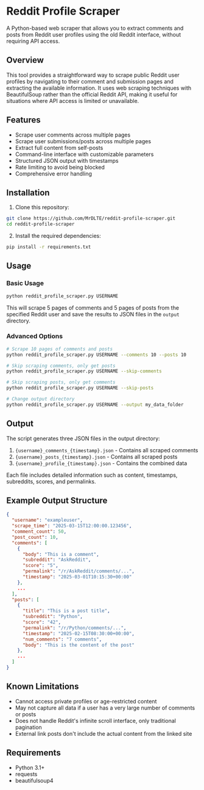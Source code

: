 # Reddit Profile Scraper

A Python-based web scraper that allows you to extract comments and posts from Reddit user profiles using the old Reddit interface, without requiring API access.

## Overview

This tool provides a straightforward way to scrape public Reddit user profiles by navigating to their comment and submission pages and extracting the available information. It uses web scraping techniques with BeautifulSoup rather than the official Reddit API, making it useful for situations where API access is limited or unavailable.

## Features

- Scrape user comments across multiple pages
- Scrape user submissions/posts across multiple pages
- Extract full content from self-posts
- Command-line interface with customizable parameters
- Structured JSON output with timestamps
- Rate limiting to avoid being blocked
- Comprehensive error handling

## Installation

1. Clone this repository:
```bash
git clone https://github.com/MrDLTE/reddit-profile-scraper.git
cd reddit-profile-scraper
```

2. Install the required dependencies:
```bash
pip install -r requirements.txt
```

## Usage

### Basic Usage

```bash
python reddit_profile_scraper.py USERNAME
```

This will scrape 5 pages of comments and 5 pages of posts from the specified Reddit user and save the results to JSON files in the `output` directory.

### Advanced Options

```bash
# Scrape 10 pages of comments and posts
python reddit_profile_scraper.py USERNAME --comments 10 --posts 10

# Skip scraping comments, only get posts
python reddit_profile_scraper.py USERNAME --skip-comments

# Skip scraping posts, only get comments
python reddit_profile_scraper.py USERNAME --skip-posts

# Change output directory
python reddit_profile_scraper.py USERNAME --output my_data_folder
```

## Output

The script generates three JSON files in the output directory:

1. `{username}_comments_{timestamp}.json` - Contains all scraped comments
2. `{username}_posts_{timestamp}.json` - Contains all scraped posts
3. `{username}_profile_{timestamp}.json` - Contains the combined data

Each file includes detailed information such as content, timestamps, subreddits, scores, and permalinks.

## Example Output Structure

```json
{
  "username": "exampleuser",
  "scrape_time": "2025-03-15T12:00:00.123456",
  "comment_count": 50,
  "post_count": 10,
  "comments": [
    {
      "body": "This is a comment",
      "subreddit": "AskReddit",
      "score": "5",
      "permalink": "/r/AskReddit/comments/...",
      "timestamp": "2025-03-01T10:15:30+00:00"
    },
    ...
  ],
  "posts": [
    {
      "title": "This is a post title",
      "subreddit": "Python",
      "score": "42",
      "permalink": "/r/Python/comments/...",
      "timestamp": "2025-02-15T08:30:00+00:00",
      "num_comments": "7 comments",
      "body": "This is the content of the post"
    },
    ...
  ]
}
```

## Known Limitations

- Cannot access private profiles or age-restricted content
- May not capture all data if a user has a very large number of comments or posts
- Does not handle Reddit's infinite scroll interface, only traditional pagination
- External link posts don't include the actual content from the linked site

## Requirements

- Python 3.1+
- requests
- beautifulsoup4

